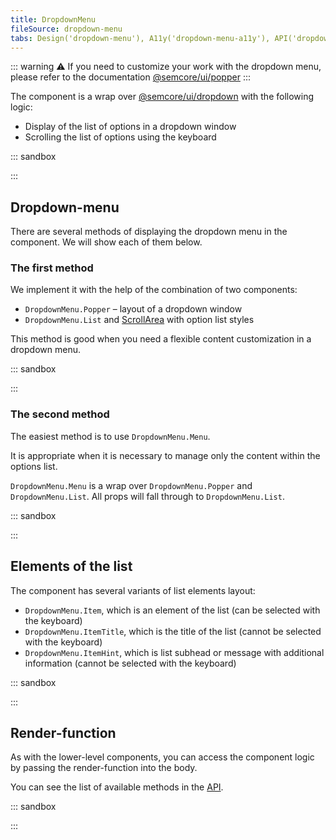 ```yaml
---
title: DropdownMenu
fileSource: dropdown-menu
tabs: Design('dropdown-menu'), A11y('dropdown-menu-a11y'), API('dropdown-menu-api'), Example('dropdown-menu-code'), Changelog('dropdown-menu-changelog')
---
```


::: warning
:warning: If you need to customize your work with the dropdown menu, please refer to the documentation [@semcore/ui/popper](/utils/popper/popper)
:::

The component is a wrap over [@semcore/ui/dropdown](/components/dropdown/dropdown) with the following logic:

- Display of the list of options in a dropdown window
- Scrolling the list of options using the keyboard

::: sandbox

<script lang="tsx">
import React from 'react';
import DropdownMenu from '@semcore/ui/dropdown-menu';
import { ButtonTrigger } from '@semcore/ui/base-trigger';

const Demo = () => {
  return (
    <DropdownMenu>
      <DropdownMenu.Trigger>
        <ButtonTrigger>Click me</ButtonTrigger>
      </DropdownMenu.Trigger>
      <DropdownMenu.Menu>
        <DropdownMenu.Item>Item 1</DropdownMenu.Item>
        <DropdownMenu.Item>Item 2</DropdownMenu.Item>
        <DropdownMenu.Item>Item 3</DropdownMenu.Item>
        <DropdownMenu.Item>Item 4</DropdownMenu.Item>
      </DropdownMenu.Menu>
    </DropdownMenu>
  );
}
</script>

:::

## Dropdown-menu

There are several methods of displaying the dropdown menu in the component. We will show each of them below.

### The first method

We implement it with the help of the combination of two components:

- `DropdownMenu.Popper` – layout of a dropdown window
- `DropdownMenu.List` and [ScrollArea](/components/scroll-area/scroll-area) with option list styles

This method is good when you need a flexible content customization in a dropdown menu.

::: sandbox

<script lang="tsx">
import React from 'react';
import DropdownMenu from '@semcore/ui/dropdown-menu';
import Button from '@semcore/ui/button';
import Link from '@semcore/ui/link';
import { Text } from '@semcore/ui/typography';
import Notice from '@semcore/ui/notice';
import SpinContainer from '@semcore/ui/spin-container';
import FileExportM from '@semcore/ui/icon/FileExport/m';

const Demo = () => {
  const [loading, setLoading] = React.useState(false);

  const handleClick = () => {
    setLoading(true);
    setTimeout(() => setLoading(false), 1000);
  };

  return (
    <DropdownMenu>
      <DropdownMenu.Trigger tag={Button}>
        <Button.Addon>
          <FileExportM />
        </Button.Addon>
        <Button.Text>Export</Button.Text>
      </DropdownMenu.Trigger>
      <DropdownMenu.Popper wMax='257px'>
        <SpinContainer loading={loading}>
          <DropdownMenu.List>
            <DropdownMenu.Item onClick={handleClick}>Excel</DropdownMenu.Item>
            <DropdownMenu.Item onClick={handleClick}>CSV</DropdownMenu.Item>
            <DropdownMenu.Item onClick={handleClick}>CSV Semicolon</DropdownMenu.Item>
          </DropdownMenu.List>
          <Notice
            theme='warning'
            style={{
              padding: '12px 8px',
              borderWidth: 0,
              borderTopWidth: '1px',
              borderRadius: '0 0 6px 6px',
            }}
          >
            <Notice.Content>
              <Text tag='strong' mb={1} style={{ display: 'block' }}>
                Export failed
              </Text>
              <Text lineHeight='18px'>
                If the problem persists, please contact us at{' '}
                <Link inline href='mailto:feedback@semrush.com'>
                  feedback@semrush.com
                </Link>
              </Text>
            </Notice.Content>
          </Notice>
        </SpinContainer>
      </DropdownMenu.Popper>
    </DropdownMenu>
  );
}
</script>

:::

### The second method

The easiest method is to use `DropdownMenu.Menu`.

It is appropriate when it is necessary to manage only the content within the options list.

`DropdownMenu.Menu` is a wrap over `DropdownMenu.Popper` and `DropdownMenu.List`. All props will fall through to `DropdownMenu.List`.

::: sandbox

<script lang="tsx">
import React from 'react';
import DropdownMenu from '@semcore/ui/dropdown-menu';
import { ButtonTrigger } from '@semcore/ui/base-trigger';

const Demo = () => {
  return (
    <DropdownMenu>
      <DropdownMenu.Trigger>
        <ButtonTrigger>Click me</ButtonTrigger>
      </DropdownMenu.Trigger>
      {/* Adding max-height to the dropdown menu */}
      <DropdownMenu.Menu hMax={'180px'}>
        <DropdownMenu.ItemTitle>List heading</DropdownMenu.ItemTitle>
        <DropdownMenu.Item>Item 1</DropdownMenu.Item>
        <DropdownMenu.Item>Item 2</DropdownMenu.Item>
        <DropdownMenu.Item>Item 3</DropdownMenu.Item>
        <DropdownMenu.Item>Item 4</DropdownMenu.Item>
        <DropdownMenu.Item>Item 5</DropdownMenu.Item>
        <DropdownMenu.Item>Item 6</DropdownMenu.Item>
        <DropdownMenu.Item>Item 7</DropdownMenu.Item>
        <DropdownMenu.Item>Item 8</DropdownMenu.Item>
        <DropdownMenu.Item>Item 9</DropdownMenu.Item>
      </DropdownMenu.Menu>
    </DropdownMenu>
  );
}
</script>

:::

## Elements of the list

The component has several variants of list elements layout:

- `DropdownMenu.Item`, which is an element of the list (can be selected with the keyboard)
- `DropdownMenu.ItemTitle`, which is the title of the list (cannot be selected with the keyboard)
- `DropdownMenu.ItemHint`, which is list subhead or message with additional information (cannot be selected with the keyboard)

::: sandbox

<script lang="tsx">
import React from 'react';
import DropdownMenu from '@semcore/ui/dropdown-menu';
import { ButtonTrigger } from '@semcore/ui/base-trigger';

const Demo = () => {
  return (
    <DropdownMenu>
      <DropdownMenu.Trigger>
        <ButtonTrigger>I'll show u some options, buddy</ButtonTrigger>
      </DropdownMenu.Trigger>
      <DropdownMenu.Menu>
        <DropdownMenu.ItemTitle>I'm title</DropdownMenu.ItemTitle>
        <DropdownMenu.ItemHint>I'm hint</DropdownMenu.ItemHint>
        <DropdownMenu.Item>I'm item</DropdownMenu.Item>
      </DropdownMenu.Menu>
    </DropdownMenu>
  );
}
</script>

:::

## Render-function

As with the lower-level components, you can access the component logic by passing the render-function into the body.

You can see the list of available methods in the [API](/components/dropdown-menu/dropdown-menu-api#aad4e2).

::: sandbox

<script lang="tsx">
import React from 'react';
import DropdownMenu from '@semcore/ui/dropdown-menu';
import { ButtonTrigger } from '@semcore/ui/base-trigger';
import { Box } from '@semcore/flex-box';

const Demo = () => {
  return (
    <DropdownMenu>
      {(props, handlers) => {
        const {
          getTriggerProps, // encapsulates Trigger logic
          getPopperProps, // encapsulates Popper logic
          getListProps, // encapsulates List logic
          getItemProps, // // encapsulates Item logic
        } = props;

        const popperProps = getPopperProps();

        return (
          <React.Fragment>
            <ButtonTrigger {...getTriggerProps()}>Click me</ButtonTrigger>
            <Box
              {...popperProps}
              hidden={!popperProps.visible}
              zIndex={10}
              p={2}
              style={{
                backgroundColor: 'var(--intergalactic-bg-primary-neutral, #FFF)',
                border: '1px solid gray',
              }}
            >
              <ul {...getListProps()}>
                <li {...getItemProps()}>Option 1</li>
                <li {...getItemProps()}>Option 2</li>
                <li {...getItemProps()}>Option 3</li>
                <li {...getItemProps()}>Option 4</li>
                <li {...getItemProps()}>Option 5</li>
              </ul>
              <button type='button' onClick={() => handlers.visible(false)}>
                Close me
              </button>
              <button type='button' onClick={() => handlers.highlightedIndex(2)}>
                Highlight item 3
              </button>
            </Box>
          </React.Fragment>
        );
      }}
    </DropdownMenu>
  );
}
</script>

:::
